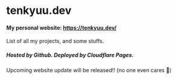 # tenkyuu.dev
#### My personal website: https://tenkyuu.dev/
List of all my projects, and some stuffs.

##### Hosted by Github. Deployed by Cloudflare Pages.

Upcoming website update will be released!! (no one even cares 🥲)
